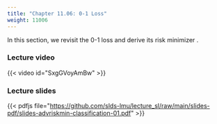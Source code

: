 ```yaml
---
title: "Chapter 11.06: 0-1 Loss"
weight: 11006
---
```

In this section, we revisit the 0-1 loss and derive its risk minimizer .

<!--more-->

### Lecture video

{{< video id="SxgGVoyAmBw" >}}

### Lecture slides

{{< pdfjs file="https://github.com/slds-lmu/lecture_sl/raw/main/slides-pdf/slides-advriskmin-classification-01.pdf" >}}
